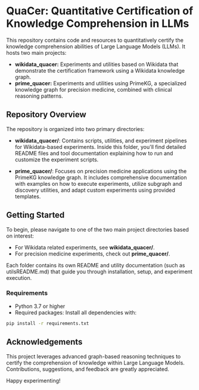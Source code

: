 # QuaCer: Quantitative Certification of Knowledge Comprehension in LLMs

This repository contains code and resources to quantitatively certify the knowledge comprehension abilities of Large Language Models (LLMs). It hosts two main projects:

- **wikidata_quacer:** Experiments and utilities based on Wikidata that demonstrate the certification framework using a Wikidata knowledge graph.
- **prime_quacer:** Experiments and utilities using PrimeKG, a specialized knowledge graph for precision medicine, combined with clinical reasoning patterns.

## Repository Overview

The repository is organized into two primary directories:

- **wikidata_quacer/**: Contains scripts, utilities, and experiment pipelines for Wikidata-based experiments. Inside this folder, you'll find detailed README files and tool documentation explaining how to run and customize the experiment scripts.

- **prime_quacer/**: Focuses on precision medicine applications using the PrimeKG knowledge graph. It includes comprehensive documentation with examples on how to execute experiments, utilize subgraph and discovery utilities, and adapt custom experiments using provided templates.

## Getting Started

To begin, please navigate to one of the two main project directories based on interest:

- For Wikidata related experiments, see **wikidata_quacer/**.
- For precision medicine experiments, check out **prime_quacer/**.

Each folder contains its own README and utility documentation (such as utilsREADME.md) that guide you through installation, setup, and experiment execution.

### Requirements

- Python 3.7 or higher
- Required packages: Install all dependencies with:

```bash
pip install -r requirements.txt
```

## Acknowledgements

This project leverages advanced graph-based reasoning techniques to certify the comprehension of knowledge within Large Language Models. Contributions, suggestions, and feedback are greatly appreciated.

Happy experimenting!
